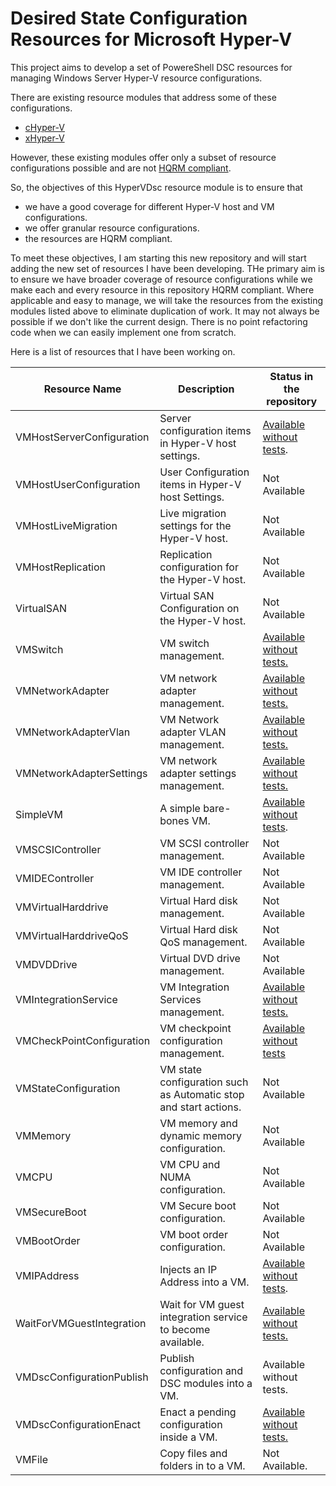 # Desired State Configuration Resources for Microsoft Hyper-V #
This project aims to develop a set of PowereShell DSC resources for managing Windows Server Hyper-V resource configurations.

There are existing resource modules that address some of these configurations.

- [cHyper-V](https://github.com/rchaganti/DSCResources/tree/master/cHyper-V)
- [xHyper-V](https://github.com/PowerShell/xHyper-V)

However, these existing modules offer only a subset of resource configurations possible and are not [HQRM compliant](https://github.com/PowerShell/DscResources/blob/master/HighQualityModuleGuidelines.md).

So, the objectives of this HyperVDsc resource module is to ensure that

- we have a good coverage for different Hyper-V host and VM configurations.
- we offer granular resource configurations. 
- the resources are HQRM compliant. 

To meet these objectives, I am starting this new repository and will start adding the new set of resources I have been developing. THe primary aim is to ensure we have broader coverage of resource configurations while we make each and every resource in this repository HQRM compliant. Where applicable and easy to manage, we will take the resources from the existing modules listed above to eliminate duplication of work. It may not always be possible if we don't like the current design. There is no point refactoring code when we can easily implement one from scratch.

Here is a list of resources that I have been working on.

| Resource Name  | Description | Status in the repository |
| -------------   | ------------- | ------- |
| VMHostServerConfiguration | Server configuration items in Hyper-V host settings. |  [Available without tests](https://github.com/rchaganti/HyperVDsc/tree/dev/DSCResources/VMHostServerConfiguration). |
| VMHostUserConfiguration | User Configuration items in Hyper-V host Settings. | Not Available |
| VMHostLiveMigration | Live migration settings for the Hyper-V host.| Not Available |
| VMHostReplication | Replication configuration for the Hyper-V host.| Not Available |
| VirtualSAN | Virtual SAN Configuration on the Hyper-V host.| Not Available |
| VMSwitch | VM switch management.| [Available without tests.](https://github.com/rchaganti/HyperVDsc/tree/dev/DSCResources/VMSwitch) |
| VMNetworkAdapter | VM network adapter management.| [Available without tests.](https://github.com/rchaganti/HyperVDsc/tree/dev/DSCResources/VMNetworkAdapter) |
| VMNetworkAdapterVlan | VM Network adapter VLAN management.| [Available without tests.](https://github.com/rchaganti/HyperVDsc/tree/dev/DSCResources/VMNetworkAdapterVlan) |
| VMNetworkAdapterSettings | VM network adapter settings management.| [Available without tests.](https://github.com/rchaganti/HyperVDsc/tree/dev/DSCResources/VMNetworkAdapterSettings) |
| SimpleVM | A simple bare-bones VM.| [Available without tests](https://github.com/rchaganti/HyperVDsc/tree/dev/DSCResources/SimpleVM). |
| VMSCSIController | VM SCSI controller management. | Not Available |
| VMIDEController | VM IDE controller management.| Not Available |
| VMVirtualHarddrive | Virtual Hard disk management. | Not Available |
| VMVirtualHarddriveQoS | Virtual Hard disk QoS management. | Not Available |
| VMDVDDrive | Virtual DVD drive management.| Not Available |
| VMIntegrationService | VM Integration Services management. | [Available without tests.](https://github.com/rchaganti/HyperVDsc/tree/dev/DSCResources/VMIntegrationService) |
| VMCheckPointConfiguration | VM checkpoint configuration management. | [Available without tests](https://github.com/rchaganti/HyperVDsc/tree/dev/DSCResources/VMCheckPointConfiguration) |
| VMStateConfiguration | VM state configuration such as Automatic stop and start actions. | Not Available |
| VMMemory | VM memory and dynamic memory configuration.| Not Available |
| VMCPU | VM CPU and NUMA configuration.| Not Available |
| VMSecureBoot | VM Secure boot configuration.| Not Available |
| VMBootOrder | VM boot order configuration.| Not Available |
| VMIPAddress | Injects an IP Address into a VM.| [Available without tests](https://github.com/rchaganti/HyperVDsc/tree/dev/DSCResources/VMIPAddress).|
| WaitForVMGuestIntegration | Wait for VM guest integration service to become available.| [Available without tests.](https://github.com/rchaganti/HyperVDsc/tree/dev/DSCResources/WaitForVMGuestIntegration)|
| VMDscConfigurationPublish | Publish configuration and DSC modules into a VM.| Available without tests.|
| VMDscConfigurationEnact | Enact a pending configuration inside a VM.| [Available without tests.](https://github.com/rchaganti/HyperVDsc/tree/dev/DSCResources/VMDscConfigurationEnact)|
| VMFile | Copy files and folders in to a VM.| Not Available.|
